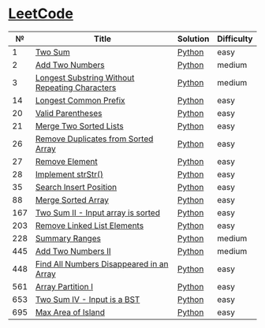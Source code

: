 # [LeetCode](https://leetcode.com/problemset/all/)

|  №  |     Title     |    Solution    | Difficulty |
|-----|---------------|----------------|------------|
|  1  | [Two Sum](https://leetcode.com/problems/two-sum/) | [Python](./py/two_sum1.py) | easy |
|  2  | [Add Two Numbers](https://leetcode.com/problems/add-two-numbers) | [Python](./py/add_two_numbers.py) | medium |
|  3  | [Longest Substring Without Repeating Characters](https://leetcode.com/problems/longest-substring-without-repeating-characters) | [Python](./py/longest_substr_without_repeats.py) | medium |
|  14 | [Longest Common Prefix](https://leetcode.com/problems/longest-common-prefix) | [Python](./py/longest_common_prefix.py) | easy |
|  20 | [Valid Parentheses](https://leetcode.com/problems/valid-parentheses) | [Python](./py/valid_parentheses.py) | easy |
|  21 | [Merge Two Sorted Lists](https://leetcode.com/problems/merge-two-sorted-lists) | [Python](./py/merge_two_sorted_lists.py) | easy |
|  26 | [Remove Duplicates from Sorted Array](https://leetcode.com/problems/remove-duplicates-from-sorted-array) | [Python](./py/remove_duplicates_from_sorted_array.py) | easy |
|  27 | [Remove Element](https://leetcode.com/problems/remove-element) | [Python](./py/remove_element.py) | easy |
|  28 | [Implement strStr()](https://leetcode.com/problems/implement-strstr) | [Python](./py/implement_strstr.py) | easy |
|  35 | [Search Insert Position](https://leetcode.com/problems/search-insert-position) | [Python](./py/search_insert_position.py) | easy |
|  88 | [Merge Sorted Array](https://leetcode.com/problems/merge-sorted-array) | [Python](./py/merge_two_sorted_arrays.py) | easy |
| 167 | [Two Sum II - Input array is sorted](https://leetcode.com/problems/two-sum-ii-input-array-is-sorted/) | [Python](./py/two_sum2.py) | easy |
| 203 | [Remove Linked List Elements](https://leetcode.com/problems/remove-linked-list-elements) | [Python](./py/remove_linked_list_elements.py) | easy |
| 228 | [Summary Ranges](https://leetcode.com/problems/summary-ranges) | [Python](./py/summary_ranges.py) | medium |
| 445 | [Add Two Numbers II](https://leetcode.com/problems/add-two-numbers-ii) | [Python](./py/add_two_numbers2.py) | medium |
| 448 | [Find All Numbers Disappeared in an Array](https://leetcode.com/problems/find-all-numbers-disappeared-in-an-array) | [Python](./py/find_disappeared_numbers.py) | easy |
| 561 | [Array Partition I](https://leetcode.com/problems/array-partition-i) | [Python](./py/array_partition1.py) | easy |
| 653 | [Two Sum IV - Input is a BST](https://leetcode.com/problems/two-sum-iv-input-is-a-bst) | [Python](./py/two_sum4.py) | easy |
| 695 | [Max Area of Island](https://leetcode.com/problems/max-area-of-island) | [Python](./py/max_area_of_island.py) | easy |
